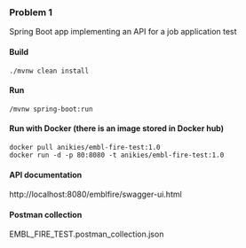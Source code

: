 ### Problem 1  
Spring Boot app implementing an API for a job application test  

#### Build  
```
./mvnw clean install
```

#### Run  
```
/mvnw spring-boot:run
```

#### Run with Docker (there is an image stored in Docker hub) 
 ```
 docker pull anikies/embl-fire-test:1.0
 docker run -d -p 80:8080 -t anikies/embl-fire-test:1.0
 ```  

#### API documentation   
  http://localhost:8080/emblfire/swagger-ui.html

#### Postman collection
  EMBL_FIRE_TEST.postman_collection.json
